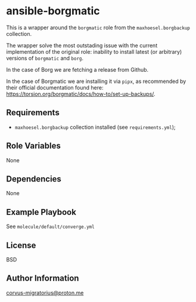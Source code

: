 ansible-borgmatic
=========

This is a wrapper around the `borgmatic` role from the `maxhoesel.borgbackup` collection.

The wrapper solve the most outstading issue with the current implementation of the original role: inability to install latest (or arbitrary) versions of `borgmatic` and `borg`.

In the case of Borg we are fetching a release from Github.

In the case of Borgmatic we are installing it via `pipx`, as recommended by their official documentation found here: https://torsion.org/borgmatic/docs/how-to/set-up-backups/.

Requirements
------------

- `maxhoesel.borgbackup` collection installed (see `requirements.yml`);

Role Variables
--------------

None

Dependencies
------------

None

Example Playbook
----------------

See `molecule/default/converge.yml`

License
-------

BSD

Author Information
------------------

corvus-migratorius@proton.me
